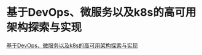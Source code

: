 # 基于DevOps、微服务以及k8s的高可用架构探索与实现

[基于DevOps、微服务以及k8s的高可用架构探索与实现](https://mp.weixin.qq.com/s/7LvBTua8DnOYMryQhWbUew)